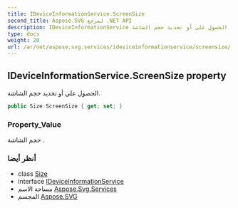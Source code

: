```yaml
---
title: IDeviceInformationService.ScreenSize
second_title: Aspose.SVG لمرجع .NET API
description: IDeviceInformationService ملكية. الحصول على أو تحديد حجم الشاشة.
type: docs
weight: 20
url: /ar/net/aspose.svg.services/ideviceinformationservice/screensize/
---
```

## IDeviceInformationService.ScreenSize property

الحصول على أو تحديد حجم الشاشة.

```csharp
public Size ScreenSize { get; set; }
```

### Property_Value

حجم الشاشة .

### أنظر أيضا

* class [Size](../../../aspose.svg.drawing/size/)
* interface [IDeviceInformationService](../)
* مساحة الاسم [Aspose.Svg.Services](../../ideviceinformationservice/)
* المجسم [Aspose.SVG](../../../)


